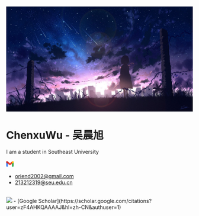 ![](./_Pictures/title_image.jpg)

<h1> ChenxuWu - 吴晨旭 </h1>

I am a student in Southeast University  
<br>
<img src="./_Pictures/gmail_icon.png" width="20px"> 
- oriend2002@gmail.com
- 213212319@seu.edu.cn
<br>
<img src="./_Pictures/google_schalor_icon.png" width="20px">
- [Google Scholar](https://scholar.google.com/citations?user=zF4AHKQAAAAJ&hl=zh-CN&authuser=1)


